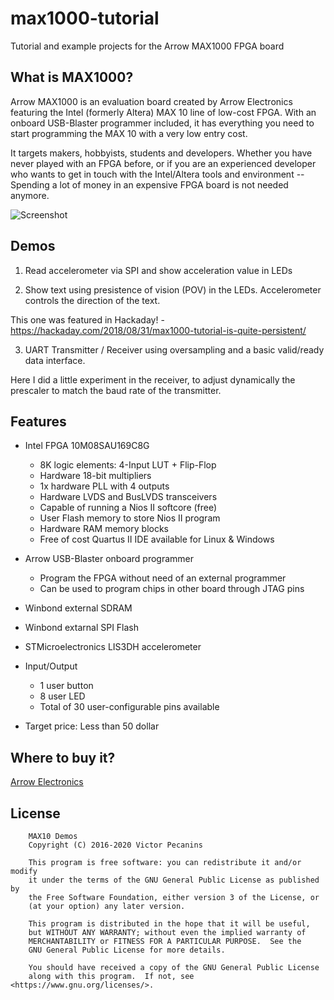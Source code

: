 # max1000-tutorial
Tutorial and example projects for the Arrow MAX1000 FPGA board

## What is MAX1000?

Arrow MAX1000 is an evaluation board created by Arrow Electronics featuring the Intel (formerly Altera) MAX 10 line of low-cost FPGA. 
With an onboard USB-Blaster programmer included, it has everything you need to start programming the MAX 10 with a very low entry cost. 

It targets makers, hobbyists, students and developers. Whether you have never played with an FPGA before, or if you are an 
experienced developer who wants to get in touch with the Intel/Altera tools and environment -- Spending a lot of money in an expensive
FPGA board is not needed anymore. 

![Screenshot](/max1000_pinout.png "Pinout")

## Demos

1. Read accelerometer via SPI and show acceleration value in LEDs

2. Show text using presistence of vision (POV) in the LEDs. Accelerometer controls the direction of the text.

This one was featured in Hackaday! - https://hackaday.com/2018/08/31/max1000-tutorial-is-quite-persistent/

3. UART Transmitter / Receiver using oversampling and a basic valid/ready data interface.

Here I did a little experiment in the receiver, to adjust dynamically the prescaler to match the baud rate of the transmitter.

## Features

* Intel FPGA 10M08SAU169C8G
	* 8K logic elements: 4-Input LUT + Flip-Flop
	* Hardware 18-bit multipliers
	* 1x hardware PLL with 4 outputs
	* Hardware LVDS and BusLVDS transceivers
	* Capable of running a Nios II softcore (free)
	* User Flash memory to store Nios II program
	* Hardware RAM memory blocks
	* Free of cost Quartus II IDE available for Linux & Windows
	
* Arrow USB-Blaster onboard programmer
	* Program the FPGA without need of an external programmer
	* Can be used to program chips in other board through JTAG pins
	
* Winbond external SDRAM

* Winbond extarnal SPI Flash

* STMicroelectronics LIS3DH accelerometer

* Input/Output
	* 1 user button
	* 8 user LED
	* Total of 30 user-configurable pins available
	
* Target price: Less than 50 dollar

## Where to buy it?
[Arrow Electronics](https://www.arrow.com/en/products/max1000/arrow-development-tools)

## License
```
    MAX10 Demos
    Copyright (C) 2016-2020 Victor Pecanins

    This program is free software: you can redistribute it and/or modify
    it under the terms of the GNU General Public License as published by
    the Free Software Foundation, either version 3 of the License, or
    (at your option) any later version.

    This program is distributed in the hope that it will be useful,
    but WITHOUT ANY WARRANTY; without even the implied warranty of
    MERCHANTABILITY or FITNESS FOR A PARTICULAR PURPOSE.  See the
    GNU General Public License for more details.

    You should have received a copy of the GNU General Public License
    along with this program.  If not, see <https://www.gnu.org/licenses/>.
```
